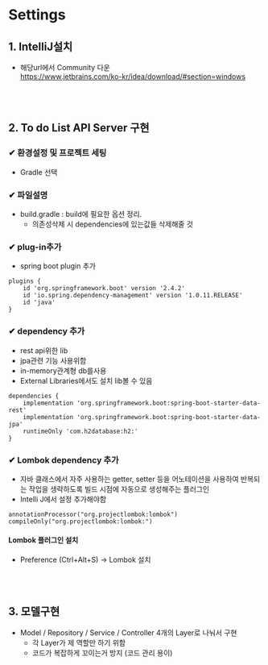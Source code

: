 # Settings
## 1. IntelliJ설치
- 해당url에서 Community 다운  
https://www.jetbrains.com/ko-kr/idea/download/#section=windows

<br>
</br>


## 2. To do List API Server 구현
### ✔ 환경설정 및 프로젝트 세팅 
- Gradle 선택

### ✔ 파일설명
- build.gradle : build에 필요한 옵션 정리.
    - 의존성삭제 시 dependencies에 있는값들 삭제해줄 것

### ✔ plug-in추가
- spring boot plugin 추가
```
plugins {
    id 'org.springframework.boot' version '2.4.2'
    id 'io.spring.dependency-management' version '1.0.11.RELEASE'
    id 'java'
}
```


### ✔ dependency 추가
- rest api위한 lib
- jpa관련 기능 사용위함
- in-memory관계형 db를사용
- External Libraries에서도 설치 lib볼 수 있음
```
dependencies {
    implementation 'org.springframework.boot:spring-boot-starter-data-rest'
    implementation 'org.springframework.boot:spring-boot-starter-data-jpa'
    runtimeOnly 'com.h2database:h2:'
}
```

### ✔ Lombok dependency 추가
- 자바 클래스에서 자주 사용하는 getter, setter 등을 어노테이션을 사용하여 반복되는 작업을 생략하도록 빌드 시점에 자동으로 생성해주는 플러그인
- Intelli J에서 설정 추가해야함
```
annotationProcessor("org.projectlombok:lombok")
compileOnly("org.projectlombok:lombok:")
```

#### Lombok 플러그인 설치
- Preference (Ctrl+Alt+S) → Lombok 설치

<br>
</br>

## 3. 모델구현
- Model / Repository / Service / Controller 4개의  Layer로 나눠서 구현
    - 각 Layer가 제 역할만 하기 위함
    - 코드가 복잡하게 꼬이는거 방지 (코드 관리 용이)